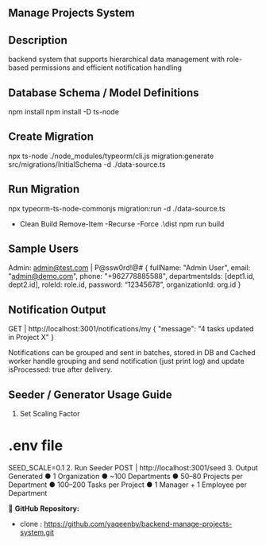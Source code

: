 ## Manage Projects System

## Description

backend system that supports hierarchical data management with role-based
permissions and efficient notification handling

## Database Schema / Model Definitions

npm install
npm install -D ts-node

## Create Migration

npx ts-node ./node_modules/typeorm/cli.js migration:generate
src/migrations/InitialSchema -d ./data-source.ts

## Run Migration

npx typeorm-ts-node-commonjs migration:run -d ./data-source.ts

- Clean Build
  Remove-Item -Recurse -Force .\dist
  npm run build

## Sample Users

Admin: admin@test.com | P@ssw0rd!@#
{
fullName: "Admin User",
email: "admin@demo.com",
phone: "+962778885588",
departmentsIds: [dept1.id, dept2.id],
roleId: role.id,
password: “12345678”,
organizationId: org.id
}

## Notification Output

GET | http://localhost:3001/notifications/my
{
"message": "4 tasks updated in Project X"
}

Notifications can be grouped and sent in batches, stored in DB and Cached
worker handle grouping and send notification (just print log) and update
isProcessed: true after delivery.

## Seeder / Generator Usage Guide

1. Set Scaling Factor

# .env file

SEED_SCALE=0.1 2. Run Seeder
POST | http://localhost:3001/seed 3. Output Generated
● 1 Organization
● ~100 Departments
● 50–80 Projects per Department
● 100–200 Tasks per Project
● 1 Manager + 1 Employee per Department

🔗 **GitHub Repository:**

- clone : https://github.com/yaqeenby/backend-manage-projects-system.git
